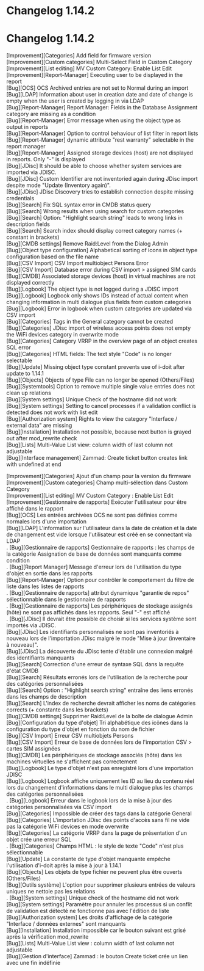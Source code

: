 <!-- TRANSLATED by md-translate -->
# Changelog 1.14.2

# Changelog 1.14.2

[Improvement][Categories] Add field for firmware version<br>
[Improvement][Custom categories] Multi-Select Field in Custom Category<br>
[Improvement][List editing] MV Custom Category: Enable List Edit<br>
[Improvement][Report-Manager] Executing user to be displayed in the report<br>
[Bug][OCS] OCS Archived entries are not set to Normal during an import<br>
[Bug][LDAP] Information about user in creation date and date of change is empty when the user is created by logging in via LDAP<br>
[Bug][Report-Manager] Report Manager: Fields in the Database Assignment category are missing as a condition<br>
[Bug][Report-Manager] Error message when using the object type as output in reports<br>
[Bug][Report-Manager] Option to control behaviour of list filter in report lists<br>
[Bug][Report-Manager] dynamic attribute "rest warranty" selectable in the report manager<br>
[Bug][Report-Manager] Assigned storage devices (host) are not displayed in reports. Only "-" is displayed<br>
[Bug][JDisc] It should be able to choose whether system services are imported via JDISC.<br>
[Bug][JDisc] Custom Identifier are not inventoried again during JDisc import despite mode "Update (Inventory again)".<br>
[Bug][JDisc] JDisc Discovery tries to establish connection despite missing credentials<br>
[Bug][Search] Fix SQL syntax error in CMDB status query<br>
[Bug][Search] Wrong results when using search for custom categories<br>
[Bug][Search] Option: "Highlight search string" leads to wrong links in description fields<br>
[Bug][Search] Search index should display correct category names (+ constant in brackets)<br>
[Bug][CMDB settings] Remove Raid:Level from the Dialog Admin<br>
[Bug][Object type configuration] Alphabetical sorting of icons in object type configuration based on the file name<br>
[Bug][CSV Import] CSV Import multiobject Persons Error<br>
[Bug][CSV Import] Database error during CSV import > assigned SIM cards<br>
[Bug][CMDB] Associated storage devices (host) in virtual machines are not displayed correctly<br>
[Bug][Logbook] The object type is not logged during a JDISC import<br>
[Bug][Logbook] Logbook only shows IDs instead of actual content when changing information in multi dialogue plus fields from custom categories<br>
[Bug][Logbook] Error in logbook when custom categories are updated via CSV import<br>
[Bug][Categories] Tags in the General category cannot be created<br>
[Bug][Categories] JDisc import of wireless access points does not empty the WiFi devices category in overwrite mode<br>
[Bug][Categories] Category VRRP in the overview page of an object creates SQL error<br>
[Bug][Categories] HTML fields: The text style "Code" is no longer selectable<br>
[Bug][Update] Missing object type constant prevents use of i-doit after update to 1.14.1<br>
[Bug][Objects] Objects of type File can no longer be opened (Others/Files)<br>
[Bug][Systemtools] Option to remove multiple single value entries does not clean up relations<br>
[Bug][System settings] Unique Check of the hostname did not work<br>
[Bug][System settings] Setting to cancel processes if a validation conflict is detected does not work with list edit<br>
[Bug][Authorization system] Rights to view the category "Interface / external data" are missing<br>
[Bug][Installation] Installation not possible, because next button is grayed out after mod_rewrite check<br>
[Bug][Lists] Multi-Value List view: column width of last column not adjustable<br>
[Bug][Interface management] Zammad: Create ticket button creates link with undefined at end<br>

[Improvement][Categories] Ajout d'un champ pour la version du firmware<br>
[Improvement][Custom categories] Champ multi-sélection dans Custom Category<br>
[Improvement][List editing] MV Custom Category : Enable List Edit<br>
[Improvement][Gestionnaire de rapports] Exécuter l'utilisateur pour être affiché dans le rapport<br>
[Bug][OCS] Les entrées archivées OCS ne sont pas définies comme normales lors d'une importation<br>
[Bug][LDAP] L'information sur l'utilisateur dans la date de création et la date de changement est vide lorsque l'utilisateur est créé en se connectant via LDAP<br>.
[Bug][Gestionnaire de rapports] Gestionnaire de rapports : les champs de la catégorie Assignation de base de données sont manquants comme condition<br>.
[Bug][Report Manager] Message d'erreur lors de l'utilisation du type d'objet en sortie dans les rapports<br>
[Bug][Report-Manager] Option pour contrôler le comportement du filtre de liste dans les listes de rapports<br>.
[Bug][Gestionnaire de rapports] attribut dynamique "garantie de repos" sélectionnable dans le gestionnaire de rapports<br>.
[Bug][Gestionnaire de rapports] Les périphériques de stockage assignés (hôte) ne sont pas affichés dans les rapports. Seul "-" est affiché<br>.
[Bug][JDisc] Il devrait être possible de choisir si les services système sont importés via JDISC.<br>
[Bug][JDisc] Les identifiants personnalisés ne sont pas inventoriés à nouveau lors de l'importation JDisc malgré le mode "Mise à jour (inventaire à nouveau)".<br>
[Bug][JDisc] La découverte du JDisc tente d'établir une connexion malgré des identifiants manquants<br>
[Bug][Search] Correction d'une erreur de syntaxe SQL dans la requête d'état CMDB<br>
[Bug][Search] Résultats erronés lors de l'utilisation de la recherche pour des catégories personnalisées<br>
[Bug][Search] Option : "Highlight search string" entraîne des liens erronés dans les champs de description<br>
[Bug][Search] L'index de recherche devrait afficher les noms de catégories corrects (+ constante dans les brackets)<br>
[Bug][CMDB settings] Supprimer Raid:Level de la boîte de dialogue Admin<br>
[Bug][Configuration du type d'objet] Tri alphabétique des icônes dans la configuration du type d'objet en fonction du nom de fichier<br>
[Bug][CSV Import] Erreur CSV multiobjets Persons<br>
[Bug][CSV Import] Erreur de base de données lors de l'importation CSV > cartes SIM assignées<br>
[Bug][CMDB] Les périphériques de stockage associés (hôte) dans les machines virtuelles ne s'affichent pas correctement<br>
[Bug][Logbook] Le type d'objet n'est pas enregistré lors d'une importation JDISC<br>
[Bug][Logbook] Logbook affiche uniquement les ID au lieu du contenu réel lors du changement d'informations dans le multi dialogue plus les champs des catégories personnalisées<br>.
[Bug][Logbook] Erreur dans le logbook lors de la mise à jour des catégories personnalisées via CSV import<br>
[Bug][Categories] Impossible de créer des tags dans la catégorie General<br>
[Bug][Categories] L'importation JDisc des points d'accès sans fil ne vide pas la catégorie WiFi devices en mode overwrite<br>
[Bug][Categories] La catégorie VRRP dans la page de présentation d'un objet crée une erreur SQL<br>.
[Bug][Categories] Champs HTML : le style de texte "Code" n'est plus sélectionnable<br>
[Bug][Update] La constante de type d'objet manquante empêche l'utilisation d'i-doit après la mise à jour à 1.14.1<br>
[Bug][Objects] Les objets de type fichier ne peuvent plus être ouverts (Others/Files)<br>
[Bug][Outils système] L'option pour supprimer plusieurs entrées de valeurs uniques ne nettoie pas les relations<br>.
[Bug][System settings] Unique check of the hostname did not work<br>
[Bug][System settings] Paramètre pour annuler les processus si un conflit de validation est détecté ne fonctionne pas avec l'édition de liste<br>
[Bug][Authorization system] Les droits d'affichage de la catégorie "Interface / données externes" sont manquants<br>
[Bug][Installation] Installation impossible car le bouton suivant est grisé après la vérification mod_rewrite<br>
[Bug][Lists] Multi-Value List view : column width of last column not adjustable<br>
[Bug][Gestion d'interface] Zammad : le bouton Create ticket crée un lien avec une fin indéfinie<br>